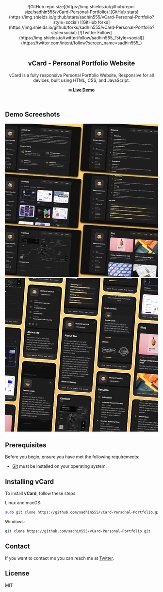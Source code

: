 <div align="center">
![GitHub repo size](https://img.shields.io/github/repo-size/sadhin555/vCard-Personal-Portfolio)
![GitHub stars](https://img.shields.io/github/stars/sadhin555/vCard-Personal-Portfolio?style=social)
![GitHub forks](https://img.shields.io/github/forks/sadhin555/vCard-Personal-Portfolio?style=social)
[![Twitter Follow](https://img.shields.io/twitter/follow/sadhin555_?style=social)](https://twitter.com/intent/follow?screen_name=sadhin555_)

<br />
<br/>

<h2 align="center">vCard - Personal Portfolio Website</h2>

vCard is a fully responsive Personal Portfolio Website, Responsive for all devices, built using HTML, CSS, and JavaScript.

<a href="https://codewithsadee.github.io/cryptex](https://github.com/sadhin555/vCard-Personal-Portfolio/"><strong>➥ Live Demo</strong></a>

</div>

<br />

## Demo Screeshots

![vCard Desktop Demo](./website-demo-image/desktop.png "Desktop Demo")
![vCard Mobile Demo](./website-demo-image/mobile.png "Mobile Demo")

## Prerequisites

Before you begin, ensure you have met the following requirements:

* [Git](https://git-scm.com/downloads "Download Git") must be installed on your operating system.

## Installing vCard

To install **vCard**, follow these steps:

Linux and macOS:

```bash
sudo git clone https://github.com/sadhin555/vCard-Personal-Portfolio.git
```

Windows:

```bash
git clone https://github.com/sadhin555/vCard-Personal-Portfolio.git
```

## Contact

If you want to contact me you can reach me at [Twitter](https://www.twitter.com/sadhin555).

## License

MIT
